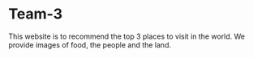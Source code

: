 # Team-3
This website is to recommend the top 3 places to visit in the world. We provide images of food, the people and the land.
